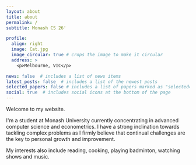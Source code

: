 ```yaml
---
layout: about
title: about
permalink: /
subtitle: Monash CS 26'

profile:
  align: right
  image: Cat.jpg
  image_circular: true # crops the image to make it circular
  address: >
    <p>Melbourne, VIC</p>

news: false  # includes a list of news items
latest_posts: false  # includes a list of the newest posts
selected_papers: false # includes a list of papers marked as "selected={true}"
social: true  # includes social icons at the bottom of the page
---
```


Welcome to my website.

I'm a student at Monash University currently concentrating in advanced computer science and econometrics. I have a strong inclination towards tackling complex problems as I firmly believe that continual challenges are the key to personal growth and improvement.

My interests also include reading, cooking, playing badminton, watching shows and music. 

